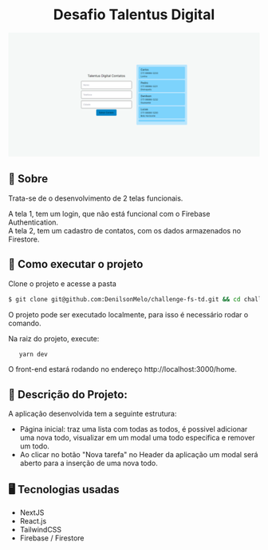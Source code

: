 <h1 align="center">Desafio Talentus Digital</h1>

<img src="./public/demo.png">

## 📖 Sobre

Trata-se de o desenvolvimento de 2 telas funcionais.

A tela 1, tem um login, que não está funcional com o Firebase Authentication.<br>
A tela 2, tem um cadastro de contatos, com os dados armazenados no Firestore.

## 🔧 Como executar o projeto

Clone o projeto e acesse a pasta

```bash
$ git clone git@github.com:DenilsonMelo/challenge-fs-td.git && cd challenge-fs-td
```

O projeto pode ser executado localmente, para isso é necessário rodar o comando.

Na raiz do projeto, execute:
```bash
   yarn dev
   ```

O front-end estará rodando no endereço http://localhost:3000/home.<br>

## 📃 Descrição do Projeto:
A aplicação desenvolvida tem a seguinte estrutura:

   - Página inicial: traz uma lista com todas as todos, é possivel adicionar uma nova todo, visualizar em um modal uma todo especifica e remover um todo.
   - Ao clicar no botão "Nova tarefa" no Header da aplicação um modal será aberto para a inserção de uma nova todo.
## 🖥️ Tecnologias usadas
   - NextJS
   - React.js 
   - TailwindCSS
   - Firebase / Firestore
